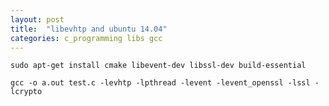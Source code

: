 ```yaml
---
layout: post
title:  "libevhtp and ubuntu 14.04"
categories: c_programming libs gcc
---
```


    sudo apt-get install cmake libevent-dev libssl-dev build-essential

    gcc -o a.out test.c -levhtp -lpthread -levent -levent_openssl -lssl -lcrypto
